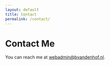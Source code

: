 ```yaml
---
layout: default
title: Contact
permalink: /contact/
---
```


# Contact Me

You can reach me at [webadmin@bvandenhof.nl](mailto:webadmin@bvandenhof.nl).

